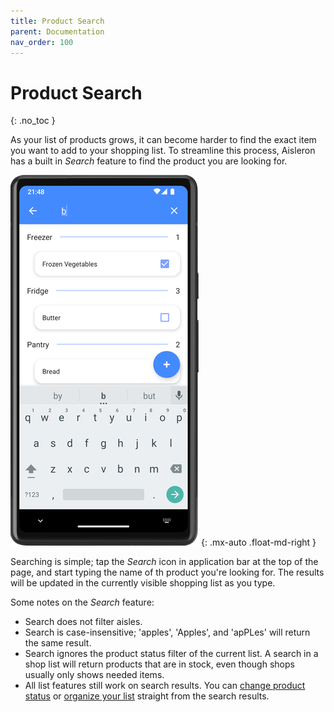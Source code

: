 ```yaml
---
title: Product Search
parent: Documentation
nav_order: 100
---
```


# Product Search
{: .no_toc }

As your list of products grows, it can become harder to find the exact item you want to add to your shopping list. To streamline this process, Aisleron has a built in *Search* feature to find the product you are looking for.

![Product Search](/assets/images/screenshots/alr-220-search.png)
{: .mx-auto .float-md-right }

Searching is simple; tap the *Search* icon in application bar at the top of the page, and start typing the name of th product you're looking for. The results will be updated in the currently visible shopping list as you type.

Some notes on the *Search* feature:
* Search does not filter aisles.
* Search is case-insensitive; 'apples', 'Apples', and 'apPLes' will return the same result.
* Search ignores the product status filter of the current list. A search in a shop list will return products that are in stock, even though shops usually only shows needed items. 
* All list features still work on search results. You can [change product status]({{site.baseurl}}/docs/documentation/product-status) or [organize your list]({{site.baseurl}}/docs/documentation/organize-lists.html#organizing-a-list) straight from the search results.